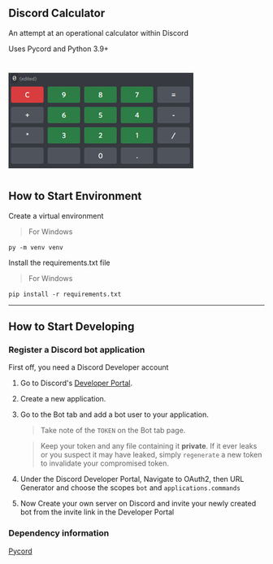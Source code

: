 ## Discord Calculator

An attempt at an operational calculator within Discord

Uses Pycord and Python 3.9+

#

<img src="./assets/calculator.png" title="Calculator">

#

## How to Start Environment

Create a virtual environment

> For Windows
```
py -m venv venv
```

Install the requirements.txt file

> For Windows
```
pip install -r requirements.txt
```
---

## How to Start Developing

### Register a Discord bot application

First off, you need a Discord Developer account

1. Go to Discord's [Developer Portal](https://discord.com/developers/applications).
2. Create a new application.

3. Go to the Bot tab and add a bot user to your application.

   > Take note of the `TOKEN` on the Bot tab page.

   > Keep your token and any file containing it **private**. If it ever leaks or you suspect it may have leaked, simply `regenerate` a new token to invalidate your compromised token.

4. Under the Discord Developer Portal, Navigate to OAuth2, then URL Generator and choose the scopes `bot` and `applications.commands`

5. Now Create your own server on Discord and invite your newly created bot from the invite link in the Developer Portal

### Dependency information

[Pycord](https://docs.pycord.dev/en/master/index.html)
